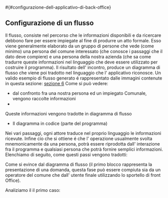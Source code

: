 #{#configurazione-dell-applicativo-di-back-office} 
## Configurazione di un flusso 

Il flusso, consiste nel percorso che le informazioni disponibili e da ricercare debbono fare per essere impiegate al fine di produrre un atto formale. Esso viene generalmente elaborato da un gruppo di persone che vede (come minimo) una persona del comune interessato (che conosce i passaggi che il dato deve compiere) e una persona della nostra azienda (che sa come tradurre queste informazioni nel linguaggio che deve essere utilizzato per costruire il programma). Il risultato dell' incontro, produce un diagramma di flusso che viene poi tradotto nel linguaggio che l' applicativo riconosce.
Un valido esempio di flusso generato é rappresentato dalle immagini contenute in questa sezione: [sezione 6](utilizzo_dellapplicativo_di_back_office/gestione_di_una_pratica.md)
Come si può vedere:
* dal confronto fra una nostra persona ed un impiegato Comunale, vengono raccolte informazioni 
* 
Queste informazioni vengono tradotte in diagramma di flusso
* Il diagramma in codice (parte del programma)

Nei vari passaggi, ogni attore traduce nel proprio linguaggio le informazioni ricevute. Infine cio che si ottiene é che l' operazione usualmente svolta mnemonicamente da una persona, potrà essere riprodotta dall' interazione fra il programma e qualsiasi persona che potrà fornire semplici informazioni.
Elenchiamo di seguito, come questi passi vengono tradotti:

Come si evince dal diagramma di flusso (il primo blocco rappresenta la presentazione di una domanda, questa fase può essere compiuta sia da un operatore del comune che dall' utente finale utilizzando lo sportello di front Office).

Analiziamo il il primo caso:










